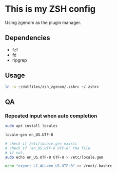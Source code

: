 # This is my ZSH config
Using zgenom as the plugin manager.

## Dependencies
+ fzf
+ fd
+ ripgrep

## Usage
```bash
ln -s ~/dotfiles/zsh_zgenom/.zshrc ~/.zshrc
```

## QA
### Repeated input when auto completion
```bash
sudo apt install locales

locale-gen en_US.UTF-8

# check if /etc/locale.gen exists
# check if 'en_US.UTF-8 UTF-8' the file
# if not, 
sudo echo en_US.UTF-8 UTF-8 > /etc/locale.gen

echo "export LC_ALL=en_US.UTF-8" >> /root/.bashrc
```

